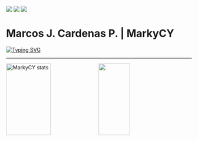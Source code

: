<a href="https://twitter.com/MarkyCY_" target="_blank"><img src="https://img.shields.io/twitter/url?url=https%3A%2F%2Ftwitter.com%2FMarkyCY_&logo=x&label=MarkyCY_"></a>
<a href="https://www.linkedin.com/in/marcos-j-cardenas-p-717b30239/" target="_blank"><img src="https://img.shields.io/twitter/url?url=https%3A%2F%2Fwww.linkedin.com%2Fin%2Fmarcos-j-cardenas-p-717b30239%2F&logo=linkedin&label=Marcos%20J.&labelColor=81a1c1"></a>
![](https://komarev.com/ghpvc/?username=markycy&color=yellow)

<h1>Marcos J. Cardenas P. | MarkyCY</h1>

[![Typing SVG](https://readme-typing-svg.herokuapp.com/?color=88c0d0&size=35&center=true&vCenter=true&width=1000&lines=Hi,+my+name+is+Marcos+J.;I'm+a+passionate+programmer!;Welcome+to+my+Github)](https://git.io/typing-svg)

<hr>
<div>
  <img width="49%" height="195px" src="https://github-readme-stats.vercel.app/api?username=markycy&show_icons=true&theme=nord&locale=en" alt="MarkyCY stats">
  <img width="41%" height="195px" src="https://github-readme-stats.vercel.app/api/top-langs/?username=markycy&layout=compact&theme=nord">
</div>
<!--
**MarkyCY/MarkyCY** is a ✨ _special_ ✨ repository because its `README.md` (this file) appears on your GitHub profile.

Here are some ideas to get you started:

- 🔭 I’m currently working on ...
- 🌱 I’m currently learning ...
- 👯 I’m looking to collaborate on ...
- 🤔 I’m looking for help with ...
- 💬 Ask me about ...
- 📫 How to reach me: ...
- 😄 Pronouns: ...
- ⚡ Fun fact: ...
-->
